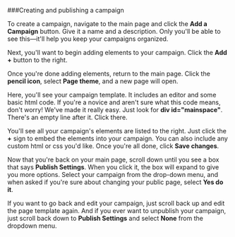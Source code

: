 

###Creating and publishing a campaign

To create a campaign, navigate to the main page and click the **Add a Campaign** button. Give it a name and a description. Only you'll be able to see this—it'll help you keep your campaigns organized.

Next, you'll want to begin adding elements to your campaign. Click the **Add +** button to the right. 

Once you're done adding elements, return to the main page. Click the **pencil icon**, select **Page theme**, and a new page will open.

Here, you'll see your campaign template. It includes an editor and some basic html code. If you're a novice and aren't sure what this code means, don't worry! We've made it really easy. Just look for **div id="mainspace"**. There's an empty line after it. Click there.

You'll see all your campaign's elements are listed to the right. Just click the **+** sign to embed the elements into your campaign. You can also include any custom html or css you'd like. Once you're all done, click **Save changes**.

Now that you're back on your main page, scroll down until you see a box that says **Publish Settings**. When you click it, the box will expand to give you more options. Select your campaign from the drop-down menu, and when asked if you're sure about changing your public page, select **Yes do it**.

If you want to go back and edit your campaign, just scroll back up and edit the page template again. And if you ever want to unpublish your campaign, just scroll back down to **Publish Settings** and select **None** from the dropdown menu.


